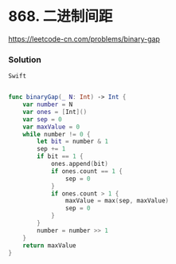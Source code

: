 # 868. 二进制间距

<https://leetcode-cn.com/problems/binary-gap>

### Solution

`Swift`

```swift

func binaryGap(_ N: Int) -> Int {
    var number = N
    var ones = [Int]()
    var sep = 0
    var maxValue = 0
    while number != 0 {
        let bit = number & 1
        sep += 1
        if bit == 1 {
            ones.append(bit)
            if ones.count == 1 {
                sep = 0
            }
            if ones.count > 1 {
                maxValue = max(sep, maxValue)
                sep = 0
            }
        }
        number = number >> 1
    }
    return maxValue
}

```